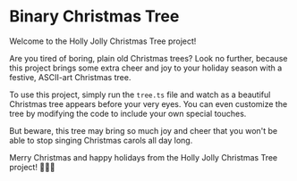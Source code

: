 # Binary Christmas Tree
Welcome to the Holly Jolly Christmas Tree project!

Are you tired of boring, plain old Christmas trees? Look no further, because this project brings some extra cheer and joy to your holiday season with a festive, ASCII-art Christmas tree.

To use this project, simply run the `tree.ts` file and watch as a beautiful Christmas tree appears before your very eyes. You can even customize the tree by modifying the code to include your own special touches.

But beware, this tree may bring so much joy and cheer that you won't be able to stop singing Christmas carols all day long.

Merry Christmas and happy holidays from the Holly Jolly Christmas Tree project! 🎄🎅🎁